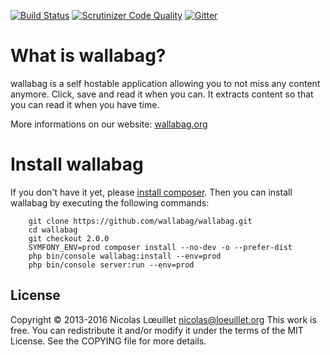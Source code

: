 [![Build Status](https://travis-ci.org/wallabag/wallabag.svg?branch=v2)](https://travis-ci.org/wallabag/wallabag)
[![Scrutinizer Code Quality](https://scrutinizer-ci.com/g/wallabag/wallabag/badges/quality-score.png?b=v2)](https://scrutinizer-ci.com/g/wallabag/wallabag/?branch=v2)
[![Gitter](https://badges.gitter.im/gitterHQ/gitter.svg)](https://gitter.im/wallabag/wallabag)

# What is wallabag?
wallabag is a self hostable application allowing you to not miss any content anymore.
Click, save and read it when you can. It extracts content so that you can read it when you have time.

More informations on our website: [wallabag.org](https://wallabag.org)

# Install wallabag

If you don't have it yet, please [install composer](https://getcomposer.org/download/).
Then you can install wallabag by executing the following commands:

```
    git clone https://github.com/wallabag/wallabag.git
    cd wallabag
    git checkout 2.0.0
    SYMFONY_ENV=prod composer install --no-dev -o --prefer-dist
    php bin/console wallabag:install --env=prod
    php bin/console server:run --env=prod
```

## License
Copyright © 2013-2016 Nicolas Lœuillet <nicolas@loeuillet.org>
This work is free. You can redistribute it and/or modify it under the
terms of the MIT License. See the COPYING file for more details.
